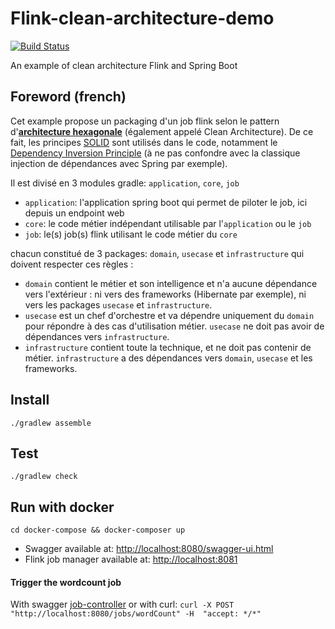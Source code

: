 # Flink-clean-architecture-demo

[![Build Status](https://travis-ci.org/bmeriaux/flink-clean-architecture-example.svg?branch=master)](https://travis-ci.org/bmeriaux/flink-clean-architecture-example)

An example of clean architecture Flink and Spring Boot

## Foreword (french)

Cet example propose un packaging d'un job flink selon le pattern d'[**architecture hexagonale**](http://www.maximecolin.fr/uploads/2015/11/56570243d02c0_hexagonal-architecture.png) (également appelé Clean Architecture).
De ce fait, les principes [SOLID](https://en.wikipedia.org/wiki/SOLID_(object-oriented_design)) sont utilisés dans le code, notamment le [Dependency Inversion Principle](https://en.wikipedia.org/wiki/Dependency_inversion_principle) (à ne pas confondre avec la classique injection de dépendances avec Spring par exemple).

Il est divisé en 3 modules gradle: `application`, `core`, `job`
- `application`: l'application spring boot qui permet de piloter le job, ici depuis un endpoint web
- `core`: le code métier indépendant utilisable par l'`application` ou le `job`
- `job`: le(s) job(s) flink utilisant le code métier du `core`

chacun constitué de 3 packages: `domain`, `usecase` et `infrastructure` qui doivent respecter ces règles :
- `domain` contient le métier et son intelligence et n'a aucune dépendance vers l'extérieur : ni vers des frameworks (Hibernate par exemple), ni vers les packages `usecase` et `infrastructure`.
- `usecase` est un chef d'orchestre et va dépendre uniquement du `domain` pour répondre à des cas d'utilisation métier. `usecase` ne doit pas avoir de dépendances vers `infrastructure`.
- `infrastructure` contient toute la technique, et ne doit pas contenir de métier. `infrastructure` a des dépendances vers `domain`, `usecase` et les frameworks.

  

## Install

```
./gradlew assemble
```

## Test

```
./gradlew check
```

## Run with docker

```
cd docker-compose && docker-composer up
```

- Swagger available at: [http://localhost:8080/swagger-ui.html](http://localhost:8080/swagger-ui.html)
- Flink job manager available at: [http://localhost:8081](http://localhost:8081)

#### Trigger the wordcount job

With swagger [job-controller](http://localhost:8080/swagger-ui.html#/job-controller/wordCountUsingPOST)
or with curl: `curl -X POST "http://localhost:8080/jobs/wordCount" -H  "accept: */*"`
